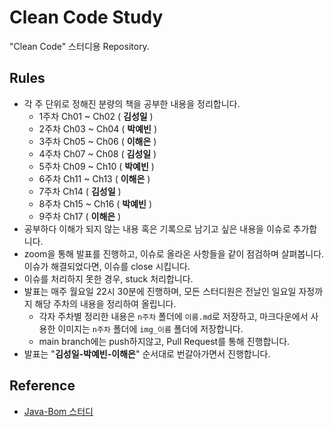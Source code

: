 # Clean Code Study

"Clean Code" 스터디용 Repository.

## Rules

- 각 주 단위로 정해진 분량의 책을 공부한 내용을 정리합니다.
  - 1주차 Ch01 ~ Ch02 ( **김성일** )
  - 2주차 Ch03 ~ Ch04 ( **박예빈** )
  - 3주차 Ch05 ~ Ch06 ( **이해은** )
  - 4주차 Ch07 ~ Ch08 ( **김성일** )
  - 5주차 Ch09 ~ Ch10 ( **박예빈** )
  - 6주차 Ch11 ~ Ch13 ( **이해은** )
  - 7주차 Ch14 ( **김성일** )
  - 8주차 Ch15 ~ Ch16 ( **박예빈** )
  - 9주차 Ch17 ( **이해은** )
- 공부하다 이해가 되지 않는 내용 혹은 기록으로 남기고 싶은 내용을 이슈로 추가합니다.
- zoom을 통해 발표를 진행하고, 이슈로 올라온 사항들을 같이 점검하며 살펴봅니다. 이슈가 해결되었다면, 이슈를 close 시킵니다.
- 이슈를 처리하지 못한 경우, stuck 처리합니다.
- 발표는 매주 월요일 22시 30분에 진행하며, 모든 스터디원은 전날인 일요일 자정까지 해당 주차의 내용을 정리하여 올립니다.
  - 각자 주차별 정리한 내용은 `n주차` 폴더에 `이름.md`로 저장하고, 마크다운에서 사용한 이미지는 `n주차` 폴더에 `img_이름` 폴더에 저장합니다.
  - main branch에는 push하지않고, Pull Request를 통해 진행합니다.
- 발표는 "**김성일-박예빈-이해은**" 순서대로 번갈아가면서 진행합니다.

## Reference

- [Java-Bom 스터디](https://github.com/Java-Bom/ReadingRecord)
